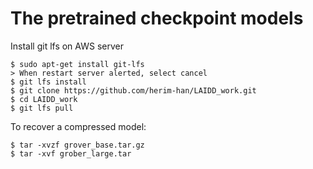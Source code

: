# The pretrained checkpoint models
Install git lfs on AWS server
```
$ sudo apt-get install git-lfs
> When restart server alerted, select cancel
$ git lfs install
$ git clone https://github.com/herim-han/LAIDD_work.git
$ cd LAIDD_work
$ git lfs pull
```

To recover a compressed model:
```
$ tar -xvzf grover_base.tar.gz
$ tar -xvf grober_large.tar
```


